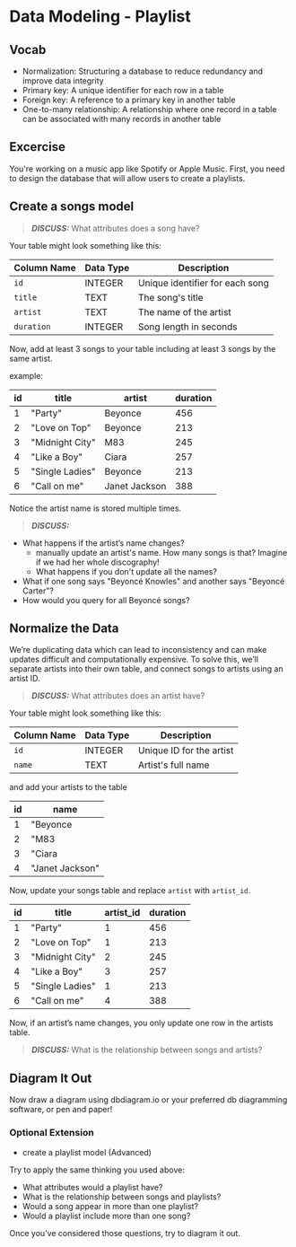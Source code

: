 # Data Modeling - Playlist

## Vocab

- Normalization: Structuring a database to reduce redundancy and improve data integrity
- Primary key: A unique identifier for each row in a table
- Foreign key: A reference to a primary key in another table
- One-to-many relationship: A relationship where one record in a table can be associated with many records in another table

## Excercise

You're working on a music app like Spotify or Apple Music. First, you need to design the database that will allow users to create a playlists.

## Create a songs model

> **_DISCUSS:_** What attributes does a song have?

Your table might look something like this:

| Column Name | Data Type | Description                     |
| ----------- | --------- | ------------------------------- |
| `id`        | INTEGER   | Unique identifier for each song |
| `title`     | TEXT      | The song's title                |
| `artist`    | TEXT      | The name of the artist          |
| `duration`  | INTEGER   | Song length in seconds          |

Now, add at least 3 songs to your table including at least 3 songs by the same artist.

example:

| id  | title           | artist        | duration |
| --- | --------------- | ------------- | -------- |
| 1   | "Party"         | Beyonce       | 456      |
| 2   | "Love on Top"   | Beyonce       | 213      |
| 3   | "Midnight City" | M83           | 245      |
| 4   | "Like a Boy"    | Ciara         | 257      |
| 5   | "Single Ladies" | Beyonce       | 213      |
| 6   | "Call on me"    | Janet Jackson | 388      |

Notice the artist name is stored multiple times.

> **_DISCUSS:_**

- What happens if the artist’s name changes?
  - manually update an artist's name. How many songs is that? Imagine if we had her whole discography!
  - What happens if you don't update all the names?
- What if one song says "Beyoncé Knowles" and another says "Beyoncé Carter"?
- How would you query for all Beyoncé songs?

## Normalize the Data

We’re duplicating data which can lead to inconsistency and can make updates difficult and computationally expensive. To solve this, we’ll separate artists into their own table, and connect songs to artists using an artist ID.

> **_DISCUSS:_** What attributes does an artist have?

Your table might look something like this:

| Column Name | Data Type | Description              |
| ----------- | --------- | ------------------------ |
| `id`        | INTEGER   | Unique ID for the artist |
| `name`      | TEXT      | Artist's full name       |

and add your artists to the table

| id  | name            |
| --- | --------------- |
| 1   | "Beyonce        |
| 2   | "M83            |
| 3   | "Ciara          |
| 4   | "Janet Jackson" |

Now, update your songs table and replace `artist` with `artist_id`.

| id  | title           | artist_id | duration |
| --- | --------------- | --------- | -------- |
| 1   | "Party"         | 1         | 456      |
| 2   | "Love on Top"   | 1         | 213      |
| 3   | "Midnight City" | 2         | 245      |
| 4   | "Like a Boy"    | 3         | 257      |
| 5   | "Single Ladies" | 1         | 213      |
| 6   | "Call on me"    | 4         | 388      |

Now, if an artist’s name changes, you only update one row in the artists table.

> **_DISCUSS:_** What is the relationship between songs and artists?

## Diagram It Out

Now draw a diagram using dbdiagram.io or your preferred db diagramming software, or pen and paper!

### Optional Extension

- create a playlist model (Advanced)

Try to apply the same thinking you used above:

- What attributes would a playlist have?
- What is the relationship between songs and playlists?
- Would a song appear in more than one playlist?
- Would a playlist include more than one song?

Once you’ve considered those questions, try to diagram it out.
